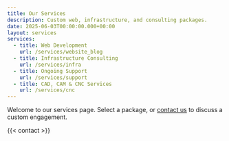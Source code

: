 ```yaml
---
title: Our Services
description: Custom web, infrastructure, and consulting packages.
date: 2025-06-03T00:00:00.000+00:00
layout: services
services:
  - title: Web Development
    url: /services/website_blog
  - title: Infrastructure Consulting
    url: /services/infra
  - title: Ongoing Support
    url: /services/support
  - title: CAD, CAM & CNC Services
    url: /services/cnc
---
```


Welcome to our services page. Select a package, or [contact us](mailto:futurepresentlabs@proton.me) to discuss a custom engagement.

{{< contact >}}

